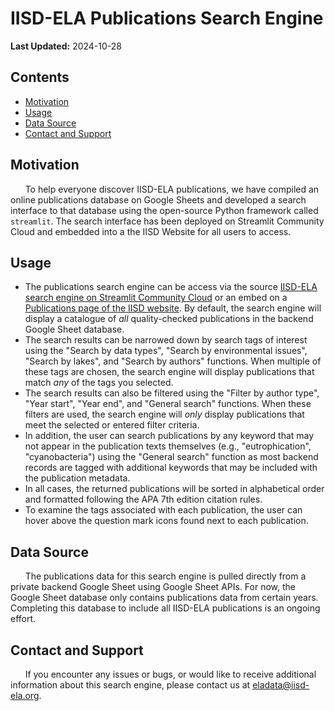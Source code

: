# IISD-ELA Publications Search Engine
**Last Updated:** 2024-10-28

## Contents
* [Motivation](#motivation)
* [Usage](#usage)
* [Data Source](#data-source)
* [Contact and Support](#contact-and-support)

## Motivation
&nbsp;&nbsp;&nbsp;&nbsp;&nbsp;&nbsp;To help everyone discover IISD-ELA publications, we have compiled an online publications database on Google Sheets and developed a search interface to that database using the open-source Python framework called ```streamlit```. The search interface has been deployed on Streamlit Community Cloud and embedded into a the IISD Website for all users to access.

## Usage
- The publications search engine can be access via the source [IISD-ELA search engine on Streamlit Community Cloud](https://iisd-ela-pubs-search-engine.streamlit.app/) or an embed on a [Publications page of the IISD website](https://www.iisd.org/ela/researchers/publications/). By default, the search engine will display a catalogue of *all* quality-checked publications in the backend Google Sheet database. 
- The search results can be narrowed down by search tags of interest using the "Search by data types", "Search by environmental issues", "Search by lakes", and "Search by authors" functions. When multiple of these tags are chosen, the search engine will display publications that match *any* of the tags you selected. 
- The search results can also be filtered using the "Filter by author type", "Year start", "Year end", and "General search" functions. When these filters are used, the search engine will *only* display publications that meet the selected or entered filter criteria. 
- In addition, the user can search publications by any keyword that may not appear in the publication texts themselves (e.g., "eutrophication", "cyanobacteria") using the "General search" function as most backend records are tagged with additional keywords that may be included with the publication metadata.
- In all cases, the returned publications will be sorted in alphabetical order and formatted following the APA 7th edition citation rules. 
- To examine the tags associated with each publication, the user can hover above the question mark icons found next to each publication. 

## Data Source
&nbsp;&nbsp;&nbsp;&nbsp;&nbsp;&nbsp;The publications data for this search engine is pulled directly from a private backend Google Sheet using Google Sheet APIs. For now, the Google Sheet database only contains publications data from certain years. Completing this database to include all IISD-ELA publications is an ongoing effort.

## Contact and Support
&nbsp;&nbsp;&nbsp;&nbsp;&nbsp;&nbsp;If you encounter any issues or bugs, or would like to receive additional information about this search engine, please contact us at eladata@iisd-ela.org.

